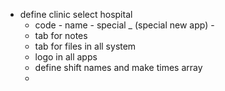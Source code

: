 - define clinic
    select hospital
    - code - name - special  _ (special new app) - 
    - tab for notes 
    - tab for files in all system
    - logo in all apps
    - define shift names and make times array
    - 